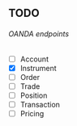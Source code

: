 
## TODO

###### OANDA endpoints

- [ ] Account
- [x] Instrument
- [ ] Order
- [ ] Trade
- [ ] Position
- [ ] Transaction
- [ ] Pricing
